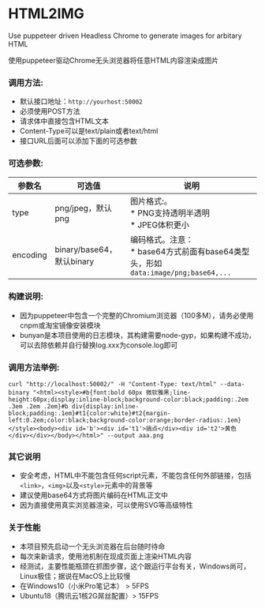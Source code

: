 # HTML2IMG
Use puppeteer driven Headless Chrome to generate images for arbitary HTML<br/>

使用puppeteer驱动Chrome无头浏览器将任意HTML内容渲染成图片

### 调用方法:
* 默认接口地址：`http://yourhost:50002`
* 必须使用POST方法
* 请求体中直接包含HTML文本
* Content-Type可以是text/plain或者text/html
* 接口URL后面可以添加下面的可选参数

### 可选参数:
|参数名|可选值|说明|
----|----|----|
|type|png/jpeg，默认png|图片格式:。<br/>* PNG支持透明半透明<br/>* JPEG体积更小
|encoding|binary/base64，默认binary|编码格式。注意：<br/>* base64方式前面有base64类型头，形如`data:image/png;base64,...`

### 构建说明:
* 因为puppeteer中包含一个完整的Chromium浏览器（100多M），请务必使用cnpm或淘宝镜像安装模块
* bunyan是本项目使用的日志模块，其构建需要node-gyp，如果构建不成功，可以去除依赖并自行替换log.xxx为console.log即可

### 调用方法举例:
```shell
curl "http://localhost:50002/" -H "Content-Type: text/html" --data-binary "<html><style>#b{font:bold 60px 微软雅黑;line-height:60px;display:inline-block;background-color:black;padding:.2em .3em .2em .2em}#b div{display:inline-block;padding:.1em}#t1{color:white}#t2{margin-left:0.2em;color:black;background-color:orange;border-radius:.1em}</style><body><div id='b'><div id='t1'>搞点</div><div id='t2'>黄色</div></div></body></html>" --output aaa.png
``` 

### 其它说明
* 安全考虑，HTML中不能包含任何script元素，不能包含任何外部链接，包括`<link>`，`<img>`以及`<style>`元素中的背景等
* 建议使用base64方式将图片编码在HTML正文中
* 因为直接使用真实浏览器渲染，可以使用SVG等高级特性

### 关于性能
* 本项目预先启动一个无头浏览器在后台随时待命
* 每次来新请求，使用池机制在现成页面上渲染HTML内容
* 经测试，主要性能瓶颈在抓图步骤，这个跟运行平台有关，Windows尚可，Linux极佳；据说在MacOS上比较慢
* 在Windows10（小米Pro笔记本） > 5FPS
* Ubuntu18（腾讯云1核2G屌丝配置）> 15FPS